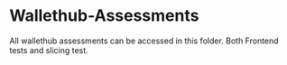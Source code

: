 # Wallethub-Assessments
All wallethub assessments can be accessed in this folder. Both Frontend tests and slicing test.
